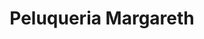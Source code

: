 ---
title: "Peluqueria Margareth"
url: /santiago-de-veraguas/peluqueria-margareth/
shop: Allgemein
---